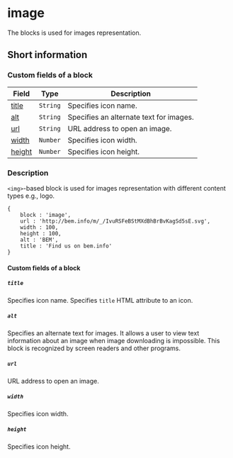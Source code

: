 # image

The blocks is used for images representation.

## Short information

### Custom fields of a block

| Field | Type | Description |
| ---- | --- | -------- |
| <a href=#title>title</a> | <code>String</code> | Specifies icon name.  |
| <a href=#alt>alt</a> | <code>String</code> | Specifies an alternate text for images. |
| <a href=#url>url</a> | <code>String</code> | URL address to open an image. |
| <a href=#width>width</a> | <code>Number</code> | Specifies icon width. |
| <a href=#height>height</a> | <code>Number</code> | Specifies icon height. |

### Description

`<img>`-based block is used for images representation with different content types e.g., logo.

```bemjson
{
    block : 'image',
    url : 'http://bem.info/m/_/IvuRSFeBStMXdBhBrBvKagSd5sE.svg',
    width : 100,
    height : 100,
    alt : 'BEM',
    title : 'Find us on bem.info'
}
```

#### Custom fields of a block

<a name="title"></a>
##### `title`

Specifies icon name. Specifies `title` HTML attribute to an icon.

<a name="alt"></a>
##### `alt`

Specifies an alternate text for images. It allows a user to view text information about an image when image downloading is impossible. This block is recognized by screen readers and other programs.

<a name="url"></a>
##### `url`

URL address to open an image.

<a name="width"></a>
##### `width`

Specifies icon width.

<a name="height"></a>
##### `height`

Specifies icon height.
